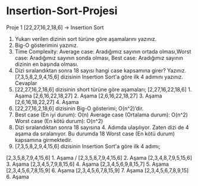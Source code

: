 # Insertion-Sort-Projesi
Proje 1
[22,27,16,2,18,6] -> Insertion Sort
1.	Yukarı verilen dizinin sort türüne göre aşamalarını yazınız.
2.	Big-O gösterimini yazınız.
3.	Time Complexity: Average case: Aradığımız sayının ortada olması,Worst case: Aradığımız sayının sonda olması, Best case: Aradığımız sayının dizinin en başında olması.
4.	Dizi sıralandıktan sonra 18 sayısı hangi case kapsamına girer? Yazınız.
[7,3,5,8,2,9,4,15,6] dizisinin Insertion Sort'a göre ilk 4 adımını yazınız.
Cevaplar
1.	[22,27,16,2,18,6] dizisinin short türüne göre aşamaları;
[2,27,16,22,18,6] 1. Aşama
[2,6,16,22,18,27] 2. Aşama
[2,6,16,22,18,27] 3. Aşama
[2,6,16,18,22,27] 4. Aşama
2.	[22,27,16,2,18,6] dizisinin Big-O gösterimi; O(n^2)’dir.
3.	Best case (En iyi durum): O(n)
Average case (Ortalama durum): O(n^2)
Worst case (En kötü durum): O(n^2)
4.	Dizi sıralandıktan sonra 18 sayısına 4. Adımda ulaşılıyor. Zaten dizi de 4 aşama da sıralanıyor. Bu durumda 18 Worst case (En kötü durum) kapsamına girmektedir.
5.	[7,3,5,8,2,9,4,15,6] dizisinin Insertion Sort'a göre ilk 4 adımı;

[2,3,5,8,7,9,4,15,6] 1. Aşama /
[2,3,5,8,7,9,4,15,6] 2. Aşama
[2,3,4,8,7,9,5,15,6] 3. Aşama
[2,3,4,5,7,9,8,15,6] 4. Aşama
[2,3,4,5,6,9,8,15,7] 5. Aşama
[2,3,4,5,6,7,8,15,9] 6. Aşama
[2,3,4,5,6,7,8,15,9] 7. Aşama
[2,3,4,5,6,7,8,9,15] 6. Aşama
